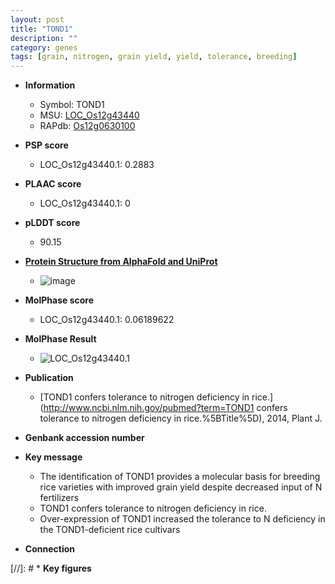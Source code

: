 ```yaml
---
layout: post
title: "TOND1"
description: ""
category: genes
tags: [grain, nitrogen, grain yield, yield, tolerance, breeding]
---
```


* **Information**  
    + Symbol: TOND1  
    + MSU: [LOC_Os12g43440](http://rice.plantbiology.msu.edu/cgi-bin/ORF_infopage.cgi?orf=LOC_Os12g43440)  
    + RAPdb: [Os12g0630100](http://rapdb.dna.affrc.go.jp/viewer/gbrowse_details/irgsp1?name=Os12g0630100)  

* **PSP score**  
    + LOC_Os12g43440.1: 0.2883 

* **PLAAC score**  
    + LOC_Os12g43440.1: 0 

* **pLDDT score**
    + 90.15

* **[Protein Structure from AlphaFold and UniProt](https://www.uniprot.org/uniprotkb/Q2QLS8/entry#structure)**
    + ![image](https://ricepsp.github.io/images/Q2/AF-Q2QLS8-F1.png)

* **MolPhase score**
    + LOC_Os12g43440.1: 0.06189622

* **MolPhase Result**
    + ![LOC_Os12g43440.1](https://304243504.github.io/Pictures/LOC_Os12g/LOC_Os12g43440.1.png)

* **Publication**  
    + [TOND1 confers tolerance to nitrogen deficiency in rice.](http://www.ncbi.nlm.nih.gov/pubmed?term=TOND1 confers tolerance to nitrogen deficiency in rice.%5BTitle%5D), 2014, Plant J.

* **Genbank accession number**  

* **Key message**  
    + The identification of TOND1 provides a molecular basis for breeding rice varieties with improved grain yield despite decreased input of N fertilizers
    + TOND1 confers tolerance to nitrogen deficiency in rice.
    + Over-expression of TOND1 increased the tolerance to N deficiency in the TOND1-deficient rice cultivars

* **Connection**  

[//]: # * **Key figures**  


